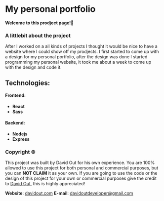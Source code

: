 # My personal portfolio
**Welcome to this prodject page!👋**

### A littlebit about the project

After I worked on a all kinds of projects I thought it would be nice to have a website where I could show off my prodjects.
I first started to come up with a design for my personal portfolio, 
after the design was done I started programming my personal website, it took me about a week to come up with the design and code it.

## Technologies:
 #### Frontend:
  - **React** 
  - **Sass**
 #### Backend: 
  - **Nodejs**
  - **Express**

### Copyright ©
This project was built by David Out for his own experience.
You are 100% allowed to use this project for both personal and commercial purposes, but you can **NOT CLAIM** it as your own.
If you are going to use the code or the design of this project for your own or commercial purposes give the credit to [David Out](https://github.com/DavidOut03/), this is highly appreciated!

**Website**: [davidout.com](https://www.davidout.com/)
**E-mail**: davidoutdeveloper@gmail.com

